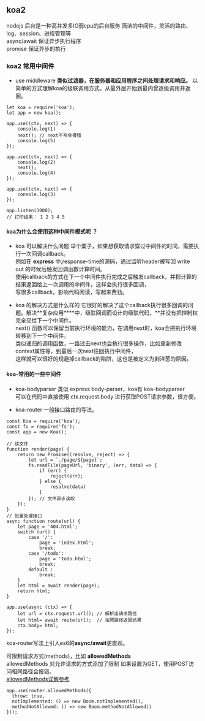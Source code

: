 ## koa2 
nodejs 后台是一种高并发多IO弱cpu的后台服务
简洁的中间件，灵活的路由、log、session、进程管理等 <br />
async/await 保证异步执行程序 <br />
promise 保证异步的执行

### koa2 常用中间件
- use middleware **类似过滤器，在服务器和应用程序之间处理请求和响应。** 
以简单的方式理解koa的级联调用方式，从最外层开始到最内曾逐级调用并返回。
```
let koa = require('koa');
let app = new koa();

app.use((ctx, next) => {
    console.log(1)
    next(); // next不写会报错
    console.log(5)
});

app.use((ctx, next) => {
    console.log(2)
    next();
    console.log(4)
});

app.use((ctx, next) => {
    console.log(3)
});

app.listen(3000);
// 打印结果： 1 2 3 4 5 
```

#### koa为什么会使用这种中间件模式呢 ？
- koa 可以解决什么问题
举个栗子，如果想获取请求穿过中间件的时间，需要执行一次回调callback。 <br />
例如在 **express** 中,response-time的源码，通过监听header被写回 write out 的时候后触发回调函数计算时间。 <br />
使用callback的方式在下一个中间件执行完成之后触发callback，并把计算的结果返回给上一次调用的中间件，这样会执行很多回调，<br />
写很多callback，影响代码阅读，写起来费劲。

- koa 的解决方式是什么样的
它很好的解决了这个callback执行很多回调的问题。解决**复杂应用****中，级联回调而设计的级联代码，**并没有把控制权完全交给下一个中间件。<br />
next() 函数可以保留当前执行环境的能力，在调用next时，koa会把执行环境转移到下一个中间件。<br />
类似递归的调用函数，一路过去next也会执行很多操作，比如重新修改context属性等，到最后一次next往回执行中间件，<br />
这样就可以很好的规避掉callback的陷阱，这也是被定义为剥洋葱的原因。

#### koa-常用的一些中间件

- koa-bodyparser
类似 express body-parser，koa有 koa-bodyparser <br />
可以在代码中直接使用 ctx.request.body 进行获取POST请求参数，很方便。<br />

- koa-router
一般接口路由的写法。 <br />
```
const Koa = require('koa');
const fs = require('fs');
const app = new Koa();

// 读文件
function render(page) {
    return new Promise((resolve, reject) => {
        let url = `./page/${page}`;
        fs.readFile(pageUrl, 'binary', (err, data) => {
            if (err) {
                reject(err);
            } else {
                resolve(data)
            }
        }); // 文件异步读取
    });
}
// 批量处理接口
async function route(url) {
    let page = '404.html';
    switch (url) {
        case '/':
            page = 'index.html';
            break;
        case '/todo':
            page = 'todo.html';
            break;
        default :
            break;
    }
    let html = await render(page);
    return html;
}

app.use(async (ctx) => {
    let url = ctx.request.url(); // 解析出请求路径
    let html= await route(url);  // 按照路径返回结果
    ctx.body= html;
});
```

koa-router写法上引入es6的**async/await**更直观。<br />

可限制请求方式(methods)，比如 **allowedMethods** <br />
allowedMethods 对允许请求的方式添加了限制 如果设置为GET，使用POST访问相同路径会报错。<br />
[allowedMethods详解参考](https://github.com/ZijianHe/koa-router/tree/master#module_koa-router--Router+allowedMethods "方法主要说明")
```
app.use(router.allowedMethods({
  throw: true,
  notImplemented: () => new Boom.notImplemented(),
  methodNotAllowed: () => new Boom.methodNotAllowed()
}));
```


